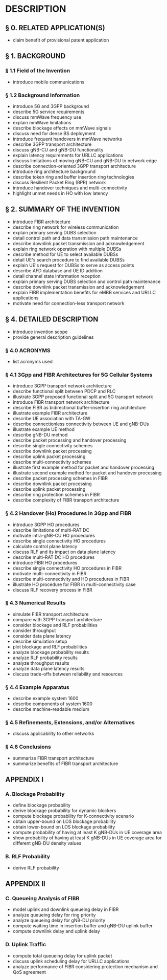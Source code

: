 # DESCRIPTION

## § 0. RELATED APPLICATION(S)

- claim benefit of provisional patent application

## § 1. BACKGROUND

### § 1.1 Field of the Invention

- introduce mobile communications

### § 1.2 Background Information

- introduce 5G and 3GPP background
- describe 5G service requirements
- discuss mmWave frequency use
- explain mmWave limitations
- describe blockage effects on mmWave signals
- discuss need for dense BS deployment
- introduce frequent handovers in mmWave networks
- describe 3GPP transport architecture
- discuss gNB-CU and gNB-DU functionality
- explain latency requirements for URLLC applications
- discuss limitations of moving gNB-CU and gNB-DU to network edge
- describe connection-oriented 3GPP transport architecture
- introduce ring architecture background
- describe token ring and buffer insertion ring technologies
- discuss Resilient Packet Ring (RPR) network
- introduce handover techniques and multi-connectivity
- highlight unmet needs in HO with low latency

## § 2. SUMMARY OF THE INVENTION

- introduce FIBR architecture
- describe ring network for wireless communication
- explain primary serving DUBS selection
- detail control path and data transmission path maintenance
- describe downlink packet transmission and acknowledgement
- explain ring network operation with multiple DUBSs
- describe method for UE to select available DUBSs
- detail UE's search procedure to find available DUBSs
- explain UE's request for DUBSs to serve as access points
- describe AFD database and UE ID addition
- detail channel state information reception
- explain primary serving DUBS selection and control path maintenance
- describe downlink packet transmission and acknowledgement
- explain FIBR implementation benefits for eMBB services and URLLC applications
- motivate need for connection-less transport network

## § 4. DETAILED DESCRIPTION

- introduce invention scope
- provide general description guidelines

### § 4.0 ACRONYMS

- list acronyms used

### § 4.1 3Gpp and FIBR Architectures for 5G Cellular Systems

- introduce 3GPP transport network architecture
- describe functional split between PDCP and RLC
- illustrate 3GPP proposed functional split and 5G transport network
- introduce FIBR transport network architecture
- describe FIBR as bidirectional buffer-insertion ring architecture
- illustrate example FIBR architecture
- describe UE association with TA-GW
- describe connectionless connectivity between UE and gNB-DUs
- illustrate example UE method
- describe gNB-DU method
- describe packet processing and handover processing
- describe single connectivity schemes
- describe downlink packet processing
- describe uplink packet processing
- describe multi-connectivity schemes
- illustrate first example method for packet and handover processing
- illustrate second example method for packet and handover processing
- describe packet processing schemes in FIBR
- describe downlink packet processing
- describe uplink packet processing
- describe ring protection schemes in FIBR
- describe complexity of FIBR transport architecture

### § 4.2 Handover (Ho) Procedures in 3Gpp and FIBR

- introduce 3GPP HO procedures
- describe limitations of multi-RAT DC
- motivate intra-gNB-CU HO procedures
- describe single connectivity HO procedures
- calculate control plane latency
- discuss RLF and its impact on data plane latency
- describe multi-RAT DC HO procedures
- introduce FIBR HO procedures
- describe single connectivity HO procedures in FIBR
- motivate multi-connectivity in FIBR
- describe multi-connectivity and HO procedures in FIBR
- illustrate HO procedure for FIBR in multi-connectivity case
- discuss RLF recovery process in FIBR

### § 4.3 Numerical Results

- simulate FIBR transport architecture
- compare with 3GPP transport architecture
- consider blockage and RLF probabilities
- consider throughput
- consider data plane latency
- describe simulation setup
- plot blockage and RLF probabilities
- analyze blockage probability results
- analyze RLF probability results
- analyze throughput results
- analyze data plane latency results
- discuss trade-offs between reliability and resources

### § 4.4 Example Apparatus

- describe example system 1600
- describe components of system 1600
- describe machine-readable medium

### § 4.5 Refinements, Extensions, and/or Alternatives

- discuss applicability to other networks

### § 4.6 Conclusions

- summarize FIBR transport architecture
- summarize benefits of FIBR transport architecture

## APPENDIX I

### A. Blockage Probability

- define blockage probability
- derive blockage probability for dynamic blockers
- compute blockage probability for K-connectivity scenario
- obtain upper-bound on LOS blockage probability
- obtain lower-bound on LOS blockage probability
- compute probability of having at least K gNB-DUs in UE coverage area
- show probability of having at least K gNB-DUs in UE coverage area for different gNB-DU density values

### B. RLF Probability

- derive RLF probability

## APPENDIX II

### C. Queueing Analysis of FIBR

- model uplink and downlink queueing delay in FIBR
- analyze queueing delay for ring priority
- analyze queueing delay for gNB-DU priority
- compute waiting time in insertion buffer and gNB-DU uplink buffer
- compute downlink delay and uplink delay

### D. Uplink Traffic

- compute total queueing delay for uplink packet
- discuss uplink scheduling delay for URLLC applications
- analyze performance of FIBR considering protection mechanism and QoS agreement

